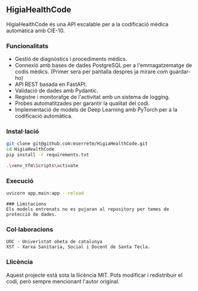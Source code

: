 ## HigiaHealthCode

HigiaHealthCode és una API escalable per a la codificació mèdica automàtica amb CIE-10.
   
   ### Funcionalitats
   - Gestió de diagnòstics i procediments mèdics.
   - Connexió amb bases de dades PostgreSQL per a l'emmagatzematge de codis mèdics. (Primer sera per pantalla despres ja mirare com guardar-ho)
   - API REST basada en FastAPI.
   - Validació de dades amb Pydantic.
   - Registre i monitoratge de l'activitat amb un sistema de logging.
   - Probes automatitzades per garantir la qualitat del codi.
   - Implementació de models de Deep Learning amb PyTorch per a la codificació automàtica.
   
   ### Instal·lació
   ```bash
   git clone git@github.com:mserretm/HigiaHealthCode.git
   cd HigiaHealthCode
   pip install -r requirements.txt

   .\venv_tfm\Scripts\activate
   ```
   
   ### Execució
   ```bash
   uvicorn app.main:app --reload
   ```

    ### Limitacions
    Els models entrenats no es pujaran al repository per temes de protecció de dades.

   ### Col·laboracions

    UOC - Univeristat obeta de catalunya
    XST - Xarxa Sanitaria, Social i Docent de Santa Tecla.

   ### Llicència
   Aquest projecte està sota la llicència MIT. Pots modificar i redistribuir el codi, però sempre mencionant l'autor original.
